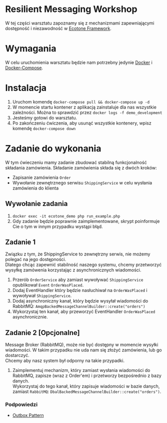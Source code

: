 # Resilient Messaging Workshop

W tej części warsztatu zapoznamy się z mechanizmami zapewniającymi dostępność i niezawodność w [Ecotone Framework](https://docs.ecotone.tech/).

# Wymagania

W celu uruchomienia warsztatu będzie nam potrzebny jedynie [Docker](https://docs.docker.com/engine/install/) i [Docker-Compose](https://docs.docker.com/compose/install/).

# Instalacja

1. Uruchom komendę `docker-compose pull && docker-compose up -d`
2. W momencie startu kontener z aplikacją zainstaluje dla nas wszystkie zależności. Można to sprawdzić przez `docker logs -f demo_development`
3. Jesteśmy gotowi do warsztatu.
4. Po zakończeniu ćwiczenia, aby usunąć wszystkie kontenery, wpisz komendę `docker-compose down`

# Zadanie do wykonania

W tym ćwieczeniu mamy zadanie zbudować stabilną funkcjonalność składania zamówienia.
Składanie zamówienia składa się z dwóch kroków:

- Zapisanie zamówienia `Order`
- Wywołanie zewnętrznego serwisu `ShippingService` w celu wysłania zamówienia do klienta

## Wywołanie zadania

1. `docker exec -it ecotone_demo php run_example.php`
2. Gdy zadanie będzie poprawnie zaimplementowane, skrypt poinformuje Cie o tym w innym przypadku wystąpi błąd.

## Zadanie 1

Związku z tym, że ShippingService to zewnętrzny serwis, nie możemy polegać na jego dostępności.  
Dlatego chcąc zapewnić stabilność naszego systemu, chcemy przetworzyć wysyłkę zamówenia korzystając z asynchronicznych wiadomości.  

1. Przerób `OrderService` aby zamiast wywoływać `ShippingService` opublikował `Event` `OrderWasPlaced`.  
2. Dodaj EventHandler który będzie nasłuchiwał na `OrderWasPlaced` i wywoływał `ShippingService`.
3. Dodaj asynchroniczny kanał, który będzie wysyłał wiadomości do RabbitMQ: `AmqpBackedMessageChannelBuilder::create("orders")`
4. Wykorzystaj ten kanał, aby przeworzyć EventHandler `OrderWasPlaced` asynchronicznie.

## Zadanie 2 [Opcjonalne]

Message Broker (RabbitMQ), może nie być dostępny w momencie wysyłki wiadomości. 
W takim przypadku nie uda nam się złożyć zamówienia, lub go dostarczyć.  
Chcemy aby nasz system był odporny na takie przypadki.

1. Zaimplementuj mechanizm, który zamiast wysłania wiadomości do RabbitMQ, zapisze (wraz z Order'em) i przetworzy bezpośrednio z bazy danych.    
Wykorzystaj do tego kanał, który zapisuje wiadomości w bazie danych, zamiast `RabbitMQ`: `DbalBackedMessageChannelBuilder::create("orders")`. 

### Podpowiedzi

- [Outbox Pattern](https://docs.ecotone.tech/modelling/error-handling/outbox-pattern)